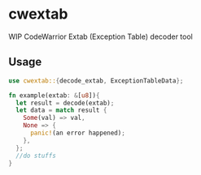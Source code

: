 # cwextab

WIP CodeWarrior Extab (Exception Table) decoder tool

## Usage

```rs
use cwextab::{decode_extab, ExceptionTableData};

fn example(extab: &[u8]){
  let result = decode(extab);
  let data = match result {
    Some(val) => val,
    None => {
      panic!(an error happened);
    },
  };
  //do stuffs
}
```
